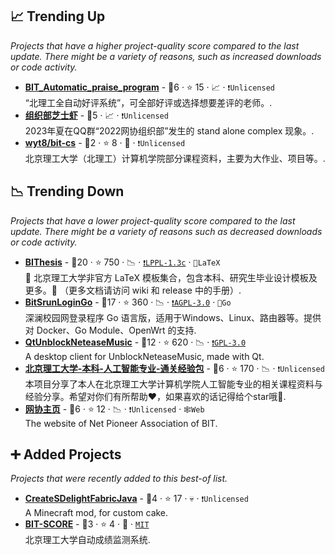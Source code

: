 ## 📈 Trending Up

_Projects that have a higher project-quality score compared to the last update. There might be a variety of reasons, such as increased downloads or code activity._

- <b><a href="https://github.com/sycapple/BIT_Automatic_praise_program">BIT_Automatic_praise_program</a></b>  - 🥇6 ·  ⭐ 15 · 📈 · <code>❗Unlicensed</code><br>“北理工全自动好评系统”，可全部好评或选择想要差评的老师。.
- <b><a href="https://bitnp.github.io/cheesy-shrimp/">组织部芝士虾</a></b>  - 🥈5 · 📈 · <code>❗Unlicensed</code><br>2023年夏在QQ群“2022网协组织部”发生的 stand alone complex 现象。.
- <b><a href="https://github.com/wyt8/bit-cs">wyt8/bit-cs</a></b>  - 🥉2 ·  ⭐ 8 · 🐣 · <code>❗Unlicensed</code><br>北京理工大学（北理工）计算机学院部分课程资料，主要为大作业、项目等。.

## 📉 Trending Down

_Projects that have a lower project-quality score compared to the last update. There might be a variety of reasons such as decreased downloads or code activity._

- <b><a href="https://bithesis.bitnp.net">BIThesis</a></b>  - 🥇20 ·  ⭐ 750 · 📉 · <code><a href="https://tldrlegal.com/search?q=LPPL-1.3c">❗️LPPL-1.3c</a></code> · <code>📜LaTeX</code><br>📖 北京理工大学非官方 LaTeX 模板集合，包含本科、研究生毕业设计模板及更多。🎉 （更多文档请访问 wiki 和 release 中的手册）.
- <b><a href="https://github.com/Mmx233/BitSrunLoginGo">BitSrunLoginGo</a></b>  - 🥇17 ·  ⭐ 360 · 📉 · <code><a href="http://bit.ly/3pwmjO5">❗️AGPL-3.0</a></code> · <code>💨Go</code><br>深澜校园网登录程序 Go 语言版，适用于Windows、Linux、路由器等。提供对 Docker、Go Module、OpenWrt 的支持.
- <b><a href="https://github.com/FrzMtrsprt/QtUnblockNeteaseMusic">QtUnblockNeteaseMusic</a></b>  - 🥇12 ·  ⭐ 620 · 📉 · <code><a href="http://bit.ly/2M0xdwT">❗️GPL-3.0</a></code><br>A desktop client for UnblockNeteaseMusic, made with Qt.
- <b><a href="https://github.com/Robin-WZQ/BIT-AI-Review">北京理工大学-本科-人工智能专业-通关经验包</a></b>  - 🥈6 ·  ⭐ 170 · 📉 · <code>❗Unlicensed</code><br>本项目分享了本人在北京理工大学计算机学院人工智能专业的相关课程资料与经验分享。希望对你们有所帮助❤️，如果喜欢的话记得给个star哦🌟.
- <b><a href="https://www.bitnp.net/">网协主页</a></b>  - 🥇6 ·  ⭐ 12 · 📉 · <code>❗Unlicensed</code> · <code>🕸️Web</code><br>The website of Net Pioneer Association of BIT.

## ➕ Added Projects

_Projects that were recently added to this best-of list._

- <b><a href="https://github.com/Phoupraw/CreateSDelightFabricJava">CreateSDelightFabricJava</a></b>  - 🥉4 ·  ⭐ 17 · 💀 · <code>❗Unlicensed</code><br>A Minecraft mod, for custom cake.
- <b><a href="https://github.com/yht0511/BIT-SCORE">BIT-SCORE</a></b>  - 🥉3 ·  ⭐ 4 · 🐣 · <code><a href="http://bit.ly/34MBwT8">MIT</a></code><br>北京理工大学自动成绩监测系统.

